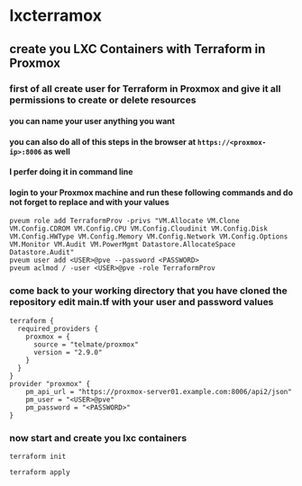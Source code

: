 # lxcterramox
## create you LXC Containers with Terraform in Proxmox
### first of all create user for Terraform in Proxmox and give it all permissions to create or delete resources 
#### you can name your user anything you want
#### you can also do all of this steps in the browser at ```https://<proxmox-ip>:8006``` as well
#### I perfer doing it in command line
#### login to your Proxmox machine and run these following commands and do not forget to replace <USER> and <PASSWORD> with your values
```
pveum role add TerraformProv -privs "VM.Allocate VM.Clone VM.Config.CDROM VM.Config.CPU VM.Config.Cloudinit VM.Config.Disk VM.Config.HWType VM.Config.Memory VM.Config.Network VM.Config.Options VM.Monitor VM.Audit VM.PowerMgmt Datastore.AllocateSpace Datastore.Audit"
pveum user add <USER>@pve --password <PASSWORD>
pveum aclmod / -user <USER>@pve -role TerraformProv
```
### come back to your working directory that you have cloned the repository edit main.tf with your user and password values
```
terraform {
  required_providers {
    proxmox = {
      source = "telmate/proxmox"
      version = "2.9.0"
    }
  }
}
provider "proxmox" {
    pm_api_url = "https://proxmox-server01.example.com:8006/api2/json"
    pm_user = "<USER>@pve"
    pm_password = "<PASSWORD>"
}
```
### now start and create you lxc containers
```
terraform init
```
```
terraform apply
```

